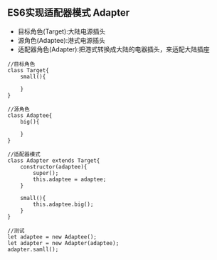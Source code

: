 ## ES6实现适配器模式 Adapter
* 目标角色(Target):大陆电源插头
* 源角色(Adaptee):港式电源插头
* 适配器角色(Adapter):把港式转换成大陆的电器插头，来适配大陆插座
````
//目标角色
class Target{
    small(){
        
    }
}

//源角色
class Adaptee{
    big(){

    }
}

//适配器模式
class Adapter extends Target{
    constructor(adaptee){
        super();
        this.adaptee = adaptee;
    }

    small(){
        this.adaptee.big();
    }
}

//测试
let adaptee = new Adaptee();
let adapter = new Adapter(adaptee);
adapter.samll();
````